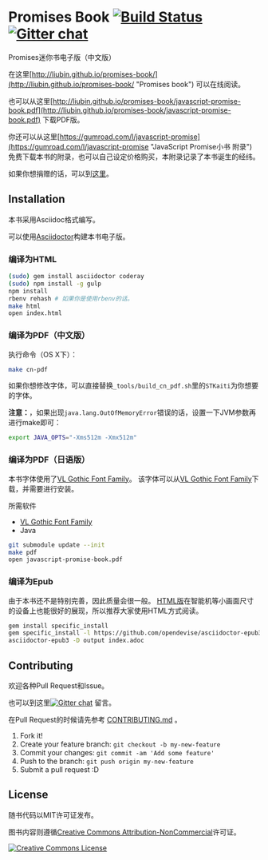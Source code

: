# Promises Book [![Build Status](https://travis-ci.org/azu/promises-book.svg)](https://travis-ci.org/azu/promises-book) [![Gitter chat](https://badges.gitter.im/azu/promises-book.png)](https://gitter.im/azu/promises-book)

Promises迷你书电子版（中文版）

在这里[http://liubin.github.io/promises-book/](http://liubin.github.io/promises-book/ "Promises book") 可以在线阅读。

也可以从这里[http://liubin.github.io/promises-book/javascript-promise-book.pdf](http://liubin.github.io/promises-book/javascript-promise-book.pdf) 下载PDF版。

你还可以从这里[https://gumroad.com/l/javascript-promise](https://gumroad.com/l/javascript-promise "JavaScript Promise小书 附录") 免费下载本书的附录，也可以自己设定价格购买，本附录记录了本书诞生的经纬。


如果你想捐赠的话，可以到[这里](https://gumroad.com/l/javascript-promise "JavaScript Promise小书 附录")。

## Installation

本书采用Asciidoc格式编写。

可以使用[Asciidoctor](http://asciidoctor.org/ "Asciidoctor")构建本书电子版。

### 编译为HTML

``` sh
(sudo) gem install asciidoctor coderay
(sudo) npm install -g gulp
npm install
rbenv rehash # 如果你是使用rbenv的话。
make html
open index.html
```
### 编译为PDF（中文版）

执行命令（OS X下）：

```sh
make cn-pdf
```

如果你想修改字体，可以直接替换`_tools/build_cn_pdf.sh`里的`STKaiti`为你想要的字体。

**注意：**，如果出现`java.lang.OutOfMemoryError`错误的话，设置一下JVM参数再进行make即可：

```sh
export JAVA_OPTS="-Xms512m -Xmx512m"
```

### 编译为PDF（日语版）

本书字体使用了[VL Gothic Font Family](http://vlgothic.dicey.org/ "VL Gothic Font Family")。
该字体可以从[VL Gothic Font Family](http://vlgothic.dicey.org/download.html "VL Gothic Font Family")下载，并需要进行安装。


所需软件

* [VL Gothic Font Family](http://vlgothic.dicey.org/ "VL Gothic Font Family")
* Java

``` sh
git submodule update --init
make pdf
open javascript-promise-book.pdf
```

### 编译为Epub

由于本书还不是特别完善，因此质量会很一般。
[HTML版](http://liubin.github.io/promises-book/)在智能机等小画面尺寸的设备上也能很好的展现，所以推荐大家使用HTML方式阅读。


``` sh
gem install specific_install
gem specific_install -l https://github.com/opendevise/asciidoctor-epub3
asciidoctor-epub3 -D output index.adoc
```

## Contributing

欢迎各种Pull Request和Issue。

也可以到这里[![Gitter chat](https://badges.gitter.im/liubin/promises-book.png)](https://gitter.im/liubin/promises-book) 留言。

在Pull Request的时候请先参考 [CONTRIBUTING.md](CONTRIBUTING.md "CONTRIBUTING.md") 。

1. Fork it!
2. Create your feature branch: `git checkout -b my-new-feature`
3. Commit your changes: `git commit -am 'Add some feature'`
4. Push to the branch: `git push origin my-new-feature`
5. Submit a pull request :D

## License

随书代码以MIT许可证发布。


图书内容则遵循<a rel="license" href="http://creativecommons.org/licenses/by-nc/4.0/">Creative Commons Attribution-NonCommercial</a>许可证。

<a rel="license" href="http://creativecommons.org/licenses/by-nc/4.0/"><img alt="Creative Commons License" style="border-width:0" src="http://i.creativecommons.org/l/by-nc/4.0/88x31.png" /></a>
